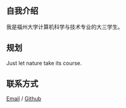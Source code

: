 ##  自我介绍

我是福州大学计算机科学与技术专业的大三学生。

## 规划
Just let nature take its course.

## 联系方式
[Email](3106097215@qq.com) / [Github](https://github.com/Daxinzhou)
